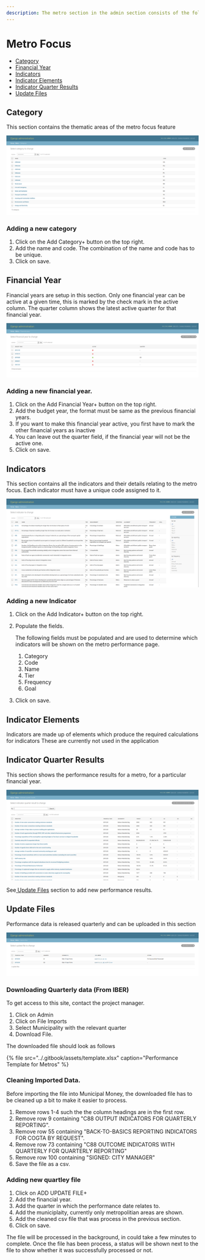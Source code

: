 ```yaml
---
description: The metro section in the admin section consists of the following models
---
```


# Metro Focus

* [Category](metro-focus.md#category)
* [Financial Year](metro-focus.md#financial-year)
* [Indicators](metro-focus.md#indicators)
* [Indicator Elements](metro-focus.md#indicator-elements)
* [Indicator Quarter Results](metro-focus.md#indicator-quarter-results)
* [Update Files](metro-focus.md#update-files)

## Category

This section contains the thematic areas of the metro focus feature

![Thematic areas for metro focus](../.gitbook/assets/categories.png)

### Adding a new category

1. Click on the Add Category+ button on the top right.
2. Add the name and code. The combination of the name and code has to be unique.
3. Click on save.

## Financial Year

Financial years are setup in this section. Only one financial year can be active at a given time, this is marked by the check mark in the active column. The quarter column shows the latest active quarter for that financial year.

![Financial Year Section](../.gitbook/assets/financial_years.png)

### Adding a new financial year.

1. Click on the Add Financial Year+ button on the top right.
2. Add the budget year, the format must be same as the previous financial years.
3. If you want to make this financial year active, you first have to mark the other financial years as inactive
4. You can leave out the quarter field, if the financial year will not be the active one.
5. Click on save.

## Indicators

This section contains all the indicators and their details relating to the metro focus. Each indicator must have a unique code assigned to it.

![Indicator Section](../.gitbook/assets/indicator.png)

### Adding a new Indicator

1. Click on the Add Indicator+ button on the top right.
2. Populate the fields.

   The following fields must be populated and are used to determine which indicators will be shown on the metro performance page.

   1. Category
   2. Code
   3. Name
   4. Tier
   5. Frequency
   6. Goal

3. Click on save.

## Indicator Elements

Indicators are made up of elements which produce the required calculations for indicators  These are currently not used in the application

## Indicator Quarter Results

This section shows the performance results for a metro, for a particular financial year. 

![](../.gitbook/assets/results.png)

See[ Update Files](metro-focus.md#update-files) section to add new performance results.

## Update Files

Performance data is released quarterly and can be uploaded in this section

![Update Files Section](../.gitbook/assets/update_file.png)

### Downloading Quarterly data \(From IBER\)

To get access to this site, contact the project manager.

1. Click on Admin
2. Click on File Imports
3. Select Municipality with the relevant quarter
4. Download File.

The downloaded file should look as follows 

{% file src="../.gitbook/assets/template.xlsx" caption="Performance Template for Metros" %}



### Cleaning Imported Data.

Before importing the file into Municipal Money, the downloaded file has to be cleaned up a bit to make it easier to process.

1. Remove rows 1-4 such the the column headings are in the first row.
2. Remove row 9 containing "C88 OUTPUT INDICATORS FOR QUARTERLY REPORTING".
3. Remove row 55 containing "BACK-TO-BASICS REPORTING INDICATORS FOR COGTA BY REQUEST".
4. Remove row 73 containing "C88 OUTCOME INDICATORS WITH QUARTERLY FOR QUARTERLY REPORTING"
5. Remove row 100 containing "SIGNED: CITY MANAGER"
6. Save the file as a csv.

### Adding new quartley file

1. Click on ADD UPDATE FILE+
2. Add the financial year.
3. Add the quarter in which the performance date relates to.
4. Add the municiplaity, currently only metropolitian areas are shown.
5. Add the cleaned csv file that was process in the previous section.
6. Click on save.

The file will be processed in the background, in could take a few minutes to complete. Once the file has been process, a status will be shown next to the file to show whether it was successfully processed or not.

